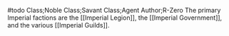 #todo
Class;Noble Class;Savant Class;Agent Author;R-Zero
The primary Imperial factions are the [[Imperial Legion]], the [[Imperial Government]], and the various [[Imperial Guilds]].